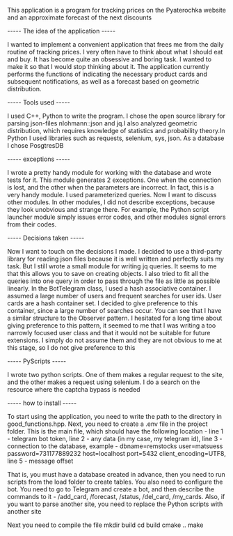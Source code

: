 This application is a program for tracking prices on the Pyaterochka website and an approximate forecast of the next discounts

----- The idea of ​​the application -----

I wanted to implement a convenient application that frees me from the daily routine of tracking prices. I very often have to think about what I should eat and buy. It has become quite an obsessive and boring task. I wanted to make it so that I would stop thinking about it. The application currently performs the functions of indicating the necessary product cards and subsequent notifications, as well as a forecast based on geometric distribution.

----- Tools used -----

I used C++, Python to write the program. I chose the open source library for parsing json-files nlohmann::json and jq.I also analyzed geometric distribution, which requires knowledge of statistics and probability theory.In Python I used libraries such as requests, selenium, sys, json. As a database I chose PosgtresDB

----- exceptions -----

I wrote a pretty handy module for working with the database and wrote tests for it. This module generates 2 exceptions. One when the connection is lost, and the other when the parameters are incorrect. In fact, this is a very handy module. I used parameterized queries. Now I want to discuss other modules. In other modules, I did not describe exceptions, because they look unobvious and strange there. For example, the Python script launcher module simply issues error codes, and other modules signal errors from their codes.

----- Decisions taken -----

Now I want to touch on the decisions I made. I decided to use a third-party library for reading json files because it is well written and perfectly suits my task. But I still wrote a small module for writing jq queries. It seems to me that this allows you to save on creating objects. I also tried to fit all the queries into one query in order to pass through the file as little as possible linearly.
In the BotTelegram class, I used a hash associative container. I assumed a large number of users and frequent searches for user ids. User cards are a hash container set. I decided to give preference to this container, since a large number of searches occur.
You can see that I have a similar structure to the Observer pattern. I hesitated for a long time about giving preference to this pattern, it seemed to me that I was writing a too narrowly focused user class and that it would not be suitable for future extensions. I simply do not assume them and they are not obvious to me at this stage, so I do not give preference to this

----- PyScripts -----

I wrote two python scripts. One of them makes a regular request to the site, and the other makes a request using selenium. I do a search on the resource where the captcha bypass is needed

----- how to install -----

To start using the application, you need to write the path to the directory in good_functions.hpp. Next, you need to create a .env file in the project folder. This is the main file, which should have the following location - line 1 - telegram bot token, line 2 - any data (in my case, my telegram id), line 3 - connection to the database, example - dbname=remstocks user=matsuess password=731177889232 host=localhost port=5432 client_encoding=UTF8, line 5 - message offset

That is, you must have a database created in advance, then you need to run scripts from the load folder to create tables. You also need to configure the bot. You need to go to Telegram and create a bot, and then describe the commands to it - /add_card, /forecast, /status, /del_card, /my_cards. Also, if you want to parse another site, you need to replace the Python scripts with another site

Next you need to compile the file
mkdir build
cd build
cmake ..
make